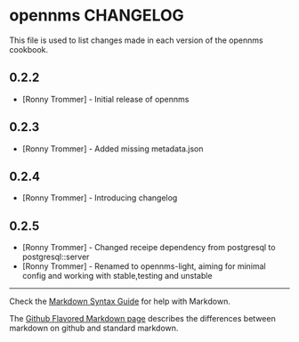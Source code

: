 opennms CHANGELOG
=================

This file is used to list changes made in each version of the opennms cookbook.

0.2.2
-----
- [Ronny Trommer] - Initial release of opennms

0.2.3
-----
- [Ronny Trommer] - Added missing metadata.json

0.2.4
-----
- [Ronny Trommer] - Introducing changelog

0.2.5
-----
- [Ronny Trommer] - Changed receipe dependency from postgresql to postgresql::server
- [Ronny Trommer] - Renamed to opennms-light, aiming for minimal config and working with stable,testing and unstable


- - -
Check the [Markdown Syntax Guide](http://daringfireball.net/projects/markdown/syntax) for help with Markdown.

The [Github Flavored Markdown page](http://github.github.com/github-flavored-markdown/) describes the differences between markdown on github and standard markdown.
